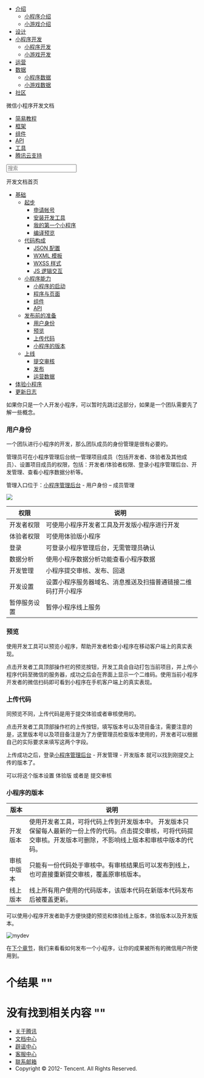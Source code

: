 <div class="book with-summary">

<div class="head">

<div class="head_box">

# [](javascript:; "_('微信公众平台 小程序')")

<div class="header_ctrls">

*   [介绍](javascript:;)
    *   [小程序介绍](https://mp.weixin.qq.com/debug/wxadoc/introduction/index.html)
    *   [小游戏介绍](https://mp.weixin.qq.com/debug/wxagame/introduction/index.html)
*   [设计](https://mp.weixin.qq.com/debug/wxadoc/design/index.html)
*   [小程序开发](javascript:;)
    *   [小程序开发](https://mp.weixin.qq.com/debug/wxadoc/dev/index.html)
    *   [小游戏开发](https://mp.weixin.qq.com/debug/wxagame/dev/index.html)
*   [运营](https://mp.weixin.qq.com/debug/wxadoc/product/index.html)
*   [数据](javascript:;)
    *   [小程序数据](https://mp.weixin.qq.com/debug/wxadoc/analysis/index.html)
    *   [小游戏数据](https://mp.weixin.qq.com/debug/wxagame/analysis/index.html)
*   [社区](https://developers.weixin.qq.com/)

</div>

</div>

</div>

<div class="sub_nav_box">

<div class="sub_nav_inner">

<div class="book-summary-opr" id="js-book-summary-opr"><a class="book-summary-btn"></a></div>

<div class="top_sub_nav">

<div class="top_title_wap"><span class="icon_title icon_dev"></span>

微信小程序开发文档

</div>

*   [简易教程](../../)
*   [框架](../../framework/MINA.html)
*   [组件](../../component/)
*   [API](../../api/)
*   [工具](../../devtools/devtools.html)
*   [腾讯云支持](../../qcloud/qcloud.html)

</div>

<div id="book-search-input" role="search">

<form><label for="search-input" class="search-icon" id="js-search-icon"></label><input type="text" id="search-input" name="search-input" placeholder="搜索"> </form>

</div>

</div>

</div>

<div class="book-summary">

<div class="book-summary-home" id="js-summary-home"><a><span class="icon_home_s icon_dev"></span><span class="s_title_2">开发文档首页</span></a></div>

<nav role="navigation">

*   [基础](getting-started.html)
    *   [起步](getting-started.html)
        *   [申请帐号](getting-started.html#申请帐号)
        *   [安装开发工具](getting-started.html#安装开发工具)
        *   [我的第一个小程序](getting-started.html#你的第一个小程序)
        *   [编译预览](getting-started.html#编译预览)
    *   [代码构成](file.html)
        *   [JSON 配置](file.html#JSON-配置)
        *   [WXML 模板](file.html#WXML-模板)
        *   [WXSS 样式](file.html#WXSS-样式)
        *   [JS 逻辑交互](file.html#JS-交互逻辑)
    *   [小程序能力](framework.html)
        *   [小程序的启动](framework.html#小程序的启动)
        *   [程序与页面](framework.html#程序与页面)
        *   [组件](framework.html#组件)
        *   [API](framework.html#API)
    *   [发布前的准备](role.html)
        *   [用户身份](role.html#用户身份)
        *   [预览](role.html#预览)
        *   [上传代码](role.html#上传代码)
        *   [小程序的版本](role.html#小程序的版本)
    *   [上线](release.html)
        *   [提交审核](release.html#提交审核)
        *   [发布](release.html#发布)
        *   [运营数据](release.html#运营数据)
*   [体验小程序](../../demo.html)
*   [更新日志](../../devtools/new.html)

</nav>

</div>

<div class="book-body">

<div class="body-inner">

<div class="page-wrapper" tabindex="-1" role="main">

<div class="page-inner">

<div id="book-search-results">

<div class="search-noresults">

<section class="normal markdown-section">

如果你只是一个人开发小程序，可以暂时先跳过这部分，如果是一个团队需要先了解一些概念。

### 用户身份

一个团队进行小程序的开发，那么团队成员的身份管理是很有必要的。

管理员可在小程序管理后台统一管理项目成员（包括开发者、体验者及其他成员）、设置项目成员的权限，包括：开发者/体验者权限、登录小程序管理后台、开发管理、查看小程序数据分析等。

管理入口位于：[小程序管理后台](https://mp.weixin.qq.com) - 用户身份 – 成员管理

![](https://mp.weixin.qq.com/debug/wxadoc/dev/image/quickstart/role.jpg)

<table>

<thead>

<tr>

<th>权限</th>

<th>说明</th>

</tr>

</thead>

<tbody>

<tr>

<td>开发者权限</td>

<td>可使用小程序开发者工具及开发版小程序进行开发</td>

</tr>

<tr>

<td>体验者权限</td>

<td>可使用体验版小程序</td>

</tr>

<tr>

<td>登录</td>

<td>可登录小程序管理后台，无需管理员确认</td>

</tr>

<tr>

<td>数据分析</td>

<td>使用小程序数据分析功能查看小程序数据</td>

</tr>

<tr>

<td>开发管理</td>

<td>小程序提交审核、发布、回退</td>

</tr>

<tr>

<td>开发设置</td>

<td>设置小程序服务器域名、消息推送及扫描普通链接二维码打开小程序</td>

</tr>

<tr>

<td>暂停服务设置</td>

<td>暂停小程序线上服务</td>

</tr>

</tbody>

</table>

### 预览

使用开发工具可以预览小程序，帮助开发者检查小程序在移动客户端上的真实表现。

点击开发者工具顶部操作栏的预览按钮，开发工具会自动打包当前项目，并上传小程序代码至微信的服务器，成功之后会在界面上显示一个二维码。使用当前小程序开发者的微信扫码即可看到小程序在手机客户端上的真实表现。

### 上传代码

同预览不同，上传代码是用于提交体验或者审核使用的。

点击开发者工具顶部操作栏的上传按钮，填写版本号以及项目备注，需要注意的是，这里版本号以及项目备注是为了方便管理员检查版本使用的，开发者可以根据自己的实际要求来填写这两个字段。

上传成功之后，登录[小程序管理后台](https://mp.weixin.qq.com) - 开发管理 - 开发版本 就可以找到刚提交上传的版本了。

可以将这个版本设置 体验版 或者是 提交审核

### 小程序的版本

<table>

<thead>

<tr>

<th>版本</th>

<th>说明</th>

</tr>

</thead>

<tbody>

<tr>

<td>开发版本</td>

<td>使用开发者工具，可将代码上传到开发版本中。 开发版本只保留每人最新的一份上传的代码。点击提交审核，可将代码提交审核。开发版本可删除，不影响线上版本和审核中版本的代码。</td>

</tr>

<tr>

<td>审核中版本</td>

<td>只能有一份代码处于审核中。有审核结果后可以发布到线上，也可直接重新提交审核，覆盖原审核版本。</td>

</tr>

<tr>

<td>线上版本</td>

<td>线上所有用户使用的代码版本，该版本代码在新版本代码发布后被覆盖更新。</td>

</tr>

</tbody>

</table>

可以使用小程序开发者助手方便快捷的预览和体验线上版本，体验版本以及开发版本。

![mydev](https://mp.weixin.qq.com/debug/wxadoc/dev/image/quickstart/mydev.jpg)

在[下个章节](release.html)，我们来看看如何发布一个小程序，让你的成果被所有的微信用户所使用到。

</section>

</div>

<div class="search-results">

<div class="has-results">

# <span class="search-results-count"></span>个结果 "<span class="search-query"></span>"

</div>

<div class="no-results">

# 没有找到相关内容 "<span class="search-query"></span>"

</div>

</div>

</div>

</div>

</div>

<div class="foot" id="footer">

*   [关于腾讯](http://www.tencent.com/zh-cn/index.shtml)
*   [文档中心](https://mp.weixin.qq.com/debug/wxadoc/introduction/index.html?t=1484641676&)
*   [辟谣中心](https://mp.weixin.qq.com/cgi-bin/opshowpage?action=dispelinfo&lang=zh_CN&begin=1&count=9)
*   [客服中心](http://kf.qq.com/faq/120911VrYVrA1509086vyumm.html)
*   [联系邮箱](mailto:weixinmp@qq.com)
*   Copyright © 2012-<span id="s_copyright_year"></span> Tencent. All Rights Reserved.

</div>

</div>

[](framework.html#API)[](role.html#用户身份)</div>

</div>
